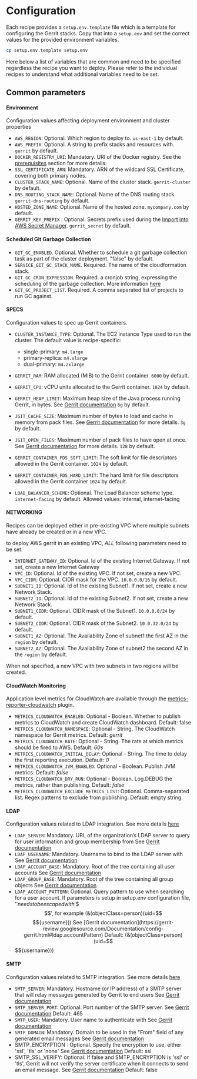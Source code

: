 # Configuration

Each recipe provides a `setup.env.template` file which is a template for configuring the Gerrit stacks.
Copy that into a `setup.env` and set the correct values for the  provided environment variables.

```bash
cp setup.env.template setup.env
```
Here below a list of variables that are common and need to be specified regardless the recipe you want to
deploy. Please refer to the individual recipes to understand what additional variables need to be set.

## Common parameters

#### Environment

Configuration values affecting deployment environment and cluster properties

* `AWS_REGION`: Optional. Which region to deploy to. `us-east-1` by default.
* `AWS_PREFIX`: Optional. A string to prefix stacks and resources with. `gerrit` by default.
* `DOCKER_REGISTRY_URI`: Mandatory. URI of the Docker registry. See the
  [prerequisites](Prerequisites.md) section for more details.
* `SSL_CERTIFICATE_ARN`: Mandatory. ARN of the wildcard SSL Certificate, covering both primary nodes.
* `CLUSTER_STACK_NAME`: Optional. Name of the cluster stack. `gerrit-cluster` by default.
* `DNS_ROUTING_STACK_NAME`: Optional. Name of the DNS routing stack. `gerrit-dns-routing` by default.
* `HOSTED_ZONE_NAME`: Optional. Name of the hosted zone. `mycompany.com` by default.
* `GERRIT_KEY_PREFIX` : Optional. Secrets prefix used during the [Import into AWS Secret Manager](#import-into-aws-secret-manager).
  `gerrit_secret` by default.

#### Scheduled Git Garbage Collection

* `GIT_GC_ENABLED`. Optional. Whether to schedule a git garbage collection task
as part of the cluster deployment. "false" by default.
* `SERVICE_GIT_GC_STACK_NAME`. Required. The name of the cloudformation stack.
* `GIT_GC_CRON_EXPRESSION`. Required. a cronjob string, expressing the scheduling
of the garbage collection. More information
[here](https://docs.aws.amazon.com/AmazonCloudWatch/latest/events/ScheduledEvents.html#CronExpressions)
* `GIT_GC_PROJECT_LIST`. Required. A comma separated list of projects to run GC
against.

#### SPECS

Configuration values to spec up Gerrit containers.

* `CLUSTER_INSTANCE_TYPE`: Optional. The EC2 instance Type used to run the cluster. The default value
is recipe-specific:
  * single-primary: `m4.large`
  * primary-replica: `m4.xlarge`
  * dual-primary: `m4.2xlarge`
* `GERRIT_RAM`: RAM allocated (MiB) to the Gerrit container. `6000` by default.
* `GERRIT_CPU`: vCPU units allocated to the Gerrit container. `1024` by default.
* `GERRIT_HEAP_LIMIT`: Maximum heap size of the Java process running Gerrit, in bytes.
  See [Gerrit documentation](https://gerrit-review.googlesource.com/Documentation/config-gerrit.html#container.heapLimit)
  `6g` by default.
* `JGIT_CACHE_SIZE`: Maximum number of bytes to load and cache in memory from pack files.
  See [Gerrit documentation](https://gerrit-review.googlesource.com/Documentation/config-gerrit.html#core.packedGitLimit)
  for more details. `3g` by default.
* `JGIT_OPEN_FILES`: Maximum number of pack files to have open at once.
  See [Gerrit documentation](https://gerrit-review.googlesource.com/Documentation/config-gerrit.html#core.packedGitOpenFiles)
  for more details. `128` by default.
* `GERRIT_CONTAINER_FDS_SOFT_LIMIT`: The soft limit for file descriptors allowed in the Gerrit container.
`1024` by default.
* `GERRIT_CONTAINER_FDS_HARD_LIMIT`: The hard limit for file descriptors allowed in the Gerrit container
`1024` by default.

* `LOAD_BALANCER_SCHEME`: Optional. The Load Balancer scheme type. `internet-facing` by default.
  Allowed values: internal, internet-facing

#### NETWORKING

Recipes can be deployed either in pre-existing VPC where multiple subnets have
already be created or in a new VPC.

to deploy AWS gerrit in an existing VPC, *ALL* following parameters need to be set.

* `INTERNET_GATEWAY_ID`: Optional. Id of the existing Internet Gateway.
  If not set, create a new Internet Gateway
* `VPC_ID`: Optional. Id of the existing VPC.
  If not set, create a new VPC.
* `VPC_CIDR`: Optional. CIDR mask for the VPC.
  `10.0.0.0/16` by default.
* `SUBNET1_ID`: Optional. Id of the existing Subnet1.
  If not set, create a new Network Stack.
* `SUBNET2_ID`: Optional. Id of the existing Subnet2.
  If not set, create a new Network Stack.
* `SUBNET1_CIDR`: Optional. CIDR mask of the Subnet1.
  `10.0.0.0/24` by default.
* `SUBNET2_CIDR`: Optional. CIDR mask of the Subnet2.
  `10.0.32.0/24` by default.
* `SUBNET1_AZ`: Optional. The Availability Zone of subnet1
    the first AZ in the `region` by default.
* `SUBNET2_AZ`: Optional. The Availability Zone of subnet2
  the second AZ in the `region` by default.

When not specified, a new VPC with two subnets in two regions will be created.

#### CloudWatch Monitoring

Application level metrics for CloudWatch are available through the
[metrics-reporter-cloudwatch](https://gerrit.googlesource.com/plugins/metrics-reporter-cloudwatch/)
plugin.

* `METRICS_CLOUDWATCH_ENABLED`: Optional - Boolean.
Whether to publish metrics to CloudWatch and create CloudWatch dashboard. Default: false
* `METRICS_CLOUDWATCH_NAMESPACE`: Optional - String.
The CloudWatch namespace for Gerrit metrics. Default: _gerrit_
* `METRICS_CLOUDWATCH_RATE`: Optional - String.
The rate at which metrics should be fired to AWS. Default: _60s_
* `METRICS_CLOUDWATCH_INITIAL_DELAY`: Optional - String.
The time to delay the first reporting execution. Default: _0_
* `METRICS_CLOUDWATCH_JVM_ENABLED`: Optional - Boolean.
Publish JVM metrics. Default: _false_
* `METRICS_CLOUDWATCH_DRY_RUN`: Optional - Boolean.
Log.DEBUG the metrics, rather than publishing. Default: _false_
* `METRICS_CLOUDWATCH_EXCLUDE_METRICS_LIST`: Optional. Comma-separated list.
 Regex patterns to exclude from publishing. Default: empty string.

#### LDAP

Configuration values related to LDAP integration.
See more details [here](https://gerrit-review.googlesource.com/Documentation/config-gerrit.html#ldap)

* `LDAP_SERVER`: Mandatory. URL of the organization’s LDAP server to query for user information and group membership from
  See [Gerrit documentation](https://gerrit-review.googlesource.com/Documentation/config-gerrit.html#ldap.server)
* `LDAP_USERNAME`: Mandatory. Username to bind to the LDAP server with
  See [Gerrit documentation](https://gerrit-review.googlesource.com/Documentation/config-gerrit.html#ldap.username)
* `LDAP_ACCOUNT_BASE`: Mandatory. Root of the tree containing all user accounts
  See [Gerrit documentation](https://gerrit-review.googlesource.com/Documentation/config-gerrit.html#ldap.accountBase)
* `LDAP_GROUP_BASE`: Mandatory. Root of the tree containing all group objects
  See [Gerrit documentation](https://gerrit-review.googlesource.com/Documentation/config-gerrit.html#ldap.groupBase)
* `LDAP_ACCOUNT_PATTERN`: Optional. Query pattern to use when searching for a user account. If parameters is
   setup in setup.env configuration file, '$' needs to be escaped with '$$$$', for example (&(objectClass=person)(uid=$$$${username}))
  See [Gerrit documentation](https://gerrit-review.googlesource.com/Documentation/config-gerrit.html#ldap.accountPattern)
  Default: (&(objectClass=person)(uid=$$$${username}))

#### SMTP

Configuration values related to SMTP integration.
See more details [here](https://gerrit-review.googlesource.com/Documentation/config-gerrit.html#sendemail)

* `SMTP_SERVER`: Mandatory. Hostname (or IP address) of a SMTP server that will relay messages generated by Gerrit to end users
  See [Gerrit documentation](https://gerrit-review.googlesource.com/Documentation/config-gerrit.html#sendemail.smtpServer)
* `SMTP_SERVER_PORT`: Optional. Port number of the SMTP server.
  See [Gerrit documentation](https://gerrit-review.googlesource.com/Documentation/config-gerrit.html#sendemail.smtpServerPort)
  Default: 465
* `SMTP_USER`: Mandatory. User name to authenticate with
  See [Gerrit documentation](https://gerrit-review.googlesource.com/Documentation/config-gerrit.html#sendemail.smtpUser)
* `SMTP_DOMAIN`: Mandatory. Domain to be used in the "From" field of any generated email messages
  See [Gerrit documentation](https://gerrit-review.googlesource.com/Documentation/config-gerrit.html#sendemail.from)
* SMTP_ENCRYPTION : Optional. Specify the encryption to use, either 'ssl', 'tls' or 'none'
  See [Gerrit documentation](https://gerrit-review.googlesource.com/Documentation/config-gerrit.html#sendemail.smtpEncryption)
  Default: ssl
* SMTP_SSL_VERIFY: Optional. If false and SMTP_ENCRYPTION is 'ssl' or 'tls', Gerrit will not verify the server certificate
   when it connects to send an email message.
  See [Gerrit documentation](https://gerrit-review.googlesource.com/Documentation/config-gerrit.html#sendemail.sslVerify)
  Default: false

